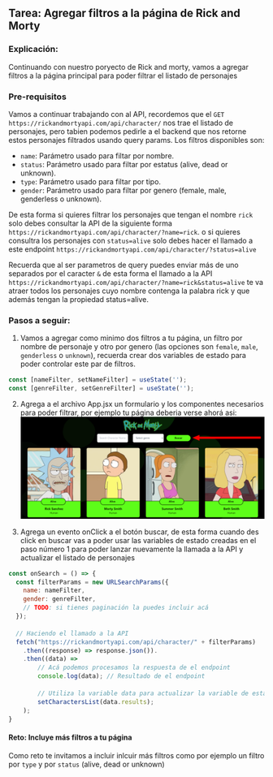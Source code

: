 ## Tarea: Agregar filtros a la página de Rick and Morty

### Explicación:
Continuando con nuestro poryecto de Rick and morty, vamos a agregar filtros a la página principal para poder filtrar el listado de personajes

### Pre-requisitos

Vamos a continuar trabajando con al API, recordemos que el `GET https://rickandmortyapi.com/api/character/` nos trae el listado de personajes, pero tabien podemos pedirle a el backend que nos retorne estos personajes filtrados usando query params. Los filtros disponibles son:

  - `name`: Parámetro usado para filtar por nombre.
  - `status`: Parámetro usado para filtar por estatus (alive, dead or unknown).
  - `type`: Parámetro usado para filtar por tipo.
  - `gender`: Parámetro usado para filtar por genero (female, male, genderless o unknown).

De esta forma si quieres filtrar los personajes que tengan el nombre `rick` solo debes consultar la API de la siguiente forma `https://rickandmortyapi.com/api/character/?name=rick`. o si quieres consultra los personajes con `status=alive` solo debes hacer el llamado a este endpoint `https://rickandmortyapi.com/api/character/?status=alive`

Recuerda que al ser parametros de query puedes enviar más de uno separados por el caracter `&` de esta forma el llamado a la API `https://rickandmortyapi.com/api/character/?name=rick&status=alive` te va atraer todos los personajes cuyo nombre contenga la palabra rick y que además tengan la propiedad status=alive.

### Pasos a seguir:

1. Vamos a agregar como minimo dos filtros a tu página, un filtro por nombre de personaje y otro por genero (las opciones son `female`, `male`, `genderless` o `unknown`), recuerda crear dos variables de estado para poder controlar este par de filtros.

```javascript
const [nameFilter, setNameFilter] = useState('');
const [genreFilter, setGenreFilter] = useState('');
```

2. Agrega a el archivo App.jsx un formulario y los componentes necesarios para poder filtrar, por ejemplo tu página deberia verse ahorá asi:
![filters](./resources/filters_component.png)

2. Agrega un evento onClick a el botón buscar, de esta forma cuando des click en buscar vas a poder usar las variables de estado creadas en el paso número 1 para poder lanzar nuevamente la llamada a la API y actualizar el listado de personajes

```javascript
const onSearch = () => {
  const filterParams = new URLSearchParams({
    name: nameFilter,
    gender: genreFilter,
    // TODO: si tienes paginación la puedes incluir acá
  });

  // Haciendo el llamado a la API
  fetch("https://rickandmortyapi.com/api/character/" + filterParams)
    .then((response) => response.json()).
    .then((data) => 
        // Acá podemos procesamos la respuesta de el endpoint
        console.log(data); // Resultado de el endpoint

        // Utiliza la variable data para actualizar la variable de estado de la tarea anterior
        setCharactersList(data.results);
    );
}
```

#### Reto: Incluye más filtros a tu página

Como reto te invitamos a incluir inlcuir más filtros como por ejemplo un filtro por `type` y por `status` (alive, dead or unknown)
